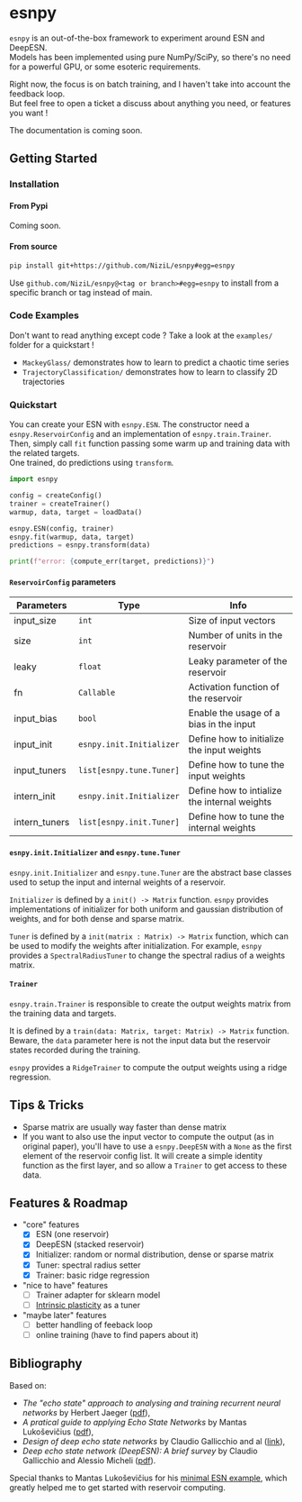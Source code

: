 # esnpy

`esnpy` is an out-of-the-box framework to experiment around ESN and DeepESN.  
Models has been implemented using pure NumPy/SciPy, so there's no need for a powerful GPU, or some esoteric requirements. 

Right now, the focus is on batch training, and I haven't take into account the feedback loop.  
But feel free to open a ticket a discuss about anything you need, or features you want !

The documentation is coming soon.  

## Getting Started

### Installation

#### From Pypi

Coming soon.

#### From source

```bash
pip install git+https://github.com/NiziL/esnpy#egg=esnpy
```
Use `github.com/NiziL/esnpy@<tag or branch>#egg=esnpy` to install from a specific branch or tag instead of main.

### Code Examples 

Don't want to read anything except code ? Take a look at the `examples/` folder for a quickstart !  
- `MackeyGlass/` demonstrates how to learn to predict a chaotic time series
- `TrajectoryClassification/` demonstrates how to learn to classify 2D trajectories

### Quickstart

You can create your ESN with `esnpy.ESN`. The constructor need a `esnpy.ReservoirConfig` and an implementation of `esnpy.train.Trainer`.  
Then, simply call `fit` function passing some warm up and training data with the related targets.  
One trained, do predictions using `transform`.

```python
import esnpy

config = createConfig()
trainer = createTrainer()
warmup, data, target = loadData()

esnpy.ESN(config, trainer)
esnpy.fit(warmup, data, target)
predictions = esnpy.transform(data)

print(f"error: {compute_err(target, predictions)}")
```

#### `ReservoirConfig` parameters

| Parameters    | Type                     | Info                                         |
|---------------|--------------------------|----------------------------------------------|
| input_size    | `int`                    | Size of input vectors                        |
| size          | `int`                    | Number of units in the reservoir             |
| leaky         | `float`                  | Leaky parameter of the reservoir             |
| fn            | `Callable`               | Activation function of the reservoir         |
| input_bias    | `bool`                   | Enable the usage of a bias in the input      |
| input_init    | `esnpy.init.Initializer` | Define how to initialize the input weights   |
| input_tuners  | `list[esnpy.tune.Tuner]` | Define how to tune the input weights         |
| intern_init   | `esnpy.init.Initializer` | Define how to intialize the internal weights |
| intern_tuners | `list[esnpy.init.Tuner]` | Define how to tune the internal weights      |

#### `esnpy.init.Initializer` and `esnpy.tune.Tuner` 

`esnpy.init.Initializer` and `esnpy.tune.Tuner` are the abstract base classes used to setup the input and internal weights of a reservoir.

`Initializer` is defined by a `init() -> Matrix` function. 
`esnpy` provides implementations of initializer for both uniform and gaussian distribution of weights, and for both dense and sparse matrix.

`Tuner` is defined by a `init(matrix : Matrix) -> Matrix` function, which can be used to modify the weights after initialization.
For example, `esnpy` provides a `SpectralRadiusTuner` to change the spectral radius of a weights matrix.

#### `Trainer`

`esnpy.train.Trainer` is responsible to create the output weights matrix from the training data and targets.

It is defined by a `train(data: Matrix, target: Matrix) -> Matrix` function.
Beware, the `data` parameter here is not the input data but the reservoir states recorded during the training.

`esnpy` provides a `RidgeTrainer` to compute the output weights using a ridge regression.

## Tips & Tricks

- Sparse matrix are usually way faster than dense matrix
- If you want to also use the input vector to compute the output (as in original paper), you'll have to use a `esnpy.DeepESN` with a `None` as the first element of the reservoir config list. It will create a simple identity function as the first layer, and so allow a `Trainer` to get access to these data.

## Features & Roadmap

- "core" features
  - [x] ESN (one reservoir)
  - [x] DeepESN (stacked reservoir)
  - [x] Initializer: random or normal distribution, dense or sparse matrix
  - [x] Tuner: spectral radius setter
  - [x] Trainer: basic ridge regression
- "nice to have" features
  - [ ] Trainer adapter for sklearn model
  - [ ] [Intrinsic plasticity](https://www.sciencedirect.com/science/article/pii/S0925231208000519) as a tuner
- "maybe later" features
  - [ ] better handling of feeback loop
  - [ ] online training (have to find papers about it)

## Bibliography

Based on:
- *The "echo state" approach to analysing and training recurrent neural networks* by Herbert Jaeger ([pdf](https://www.ai.rug.nl/minds/uploads/EchoStatesTechRep.pdf)),
- *A pratical guide to applying Echo State Networks* by Mantas Lukoševičius ([pdf](https://www.ai.rug.nl/minds/uploads/PracticalESN.pdf)),
- *Design of deep echo state networks* by Claudio Gallicchio and al ([link](https://www.sciencedirect.com/science/article/pii/S0893608018302223)),
- *Deep echo state network (DeepESN): A brief survey* by Claudio Gallicchio and Alessio Micheli ([pdf](https://arxiv.org/pdf/1712.04323.pdf)).

Special thanks to Mantas Lukoševičius for his [minimal ESN example](https://mantas.info/wp/wp-content/uploads/simple_esn/minimalESN.py), which greatly helped me to get started with reservoir computing.
